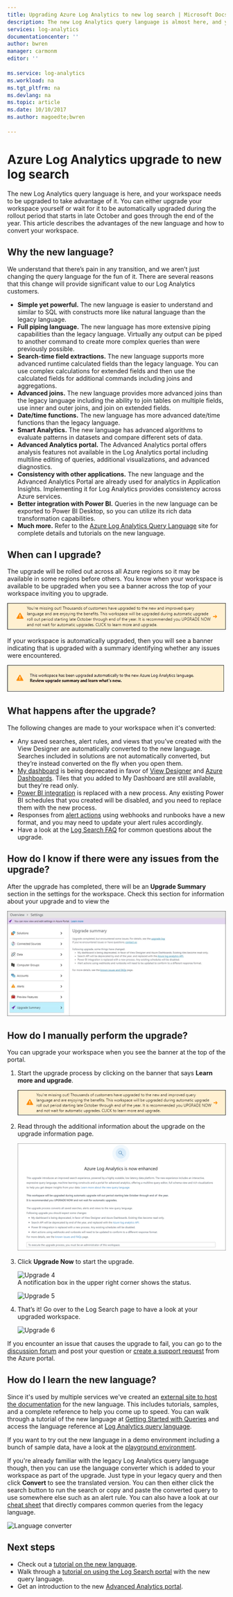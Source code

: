 ```yaml
---
title: Upgrading Azure Log Analytics to new log search | Microsoft Docs
description: The new Log Analytics query language is almost here, and you can participate in the public preview.  This article describes the advantages of the new language and how to convert your workspace.
services: log-analytics
documentationcenter: ''
author: bwren
manager: carmonm
editor: ''

ms.service: log-analytics
ms.workload: na
ms.tgt_pltfrm: na
ms.devlang: na
ms.topic: article
ms.date: 10/10/2017
ms.author: magoedte;bwren

---
```


# Azure Log Analytics upgrade to new log search

The new Log Analytics query language is here, and your workspace needs to be upgraded to take advantage of it.  You can either upgrade your workspace yourself or wait for it to be automatically upgraded during the rollout period that starts in late October and goes through the end of the year.  This article describes the advantages of the new language and how to convert your workspace.  

## Why the new language?
We understand that there’s pain in any transition, and we aren’t just changing the query language for the fun of it.  There are several reasons that this change will provide significant value to our Log Analytics customers.

- **Simple yet powerful.** The new language is easier to understand and similar to SQL with constructs more like natural language than the legacy language.
- **Full piping language.**  The new language has more extensive piping capabilities than the legacy language.  Virtually any output can be piped to another command to create more complex queries than were previously possible.
- **Search-time field extractions.**  The new language supports more advanced runtime calculated fields than the legacy language.  You can use complex calculations for extended fields and then use the calculated fields for additional commands including joins and aggregations.
- **Advanced joins.**  The new language provides more advanced joins than the legacy language including the ability to join tables on multiple fields, use inner and outer joins, and join on extended fields.
- **Date/time functions.**  The new language has more advanced date/time functions than the legacy language.
- **Smart Analytics.**  The new language has advanced algorithms to evaluate patterns in datasets and compare different sets of data.
- **Advanced Analytics portal.**  The Advanced Analytics portal offers analysis features not available in the Log Analytics portal including multiline editing of queries, additional visualizations, and advanced diagnostics.
- **Consistency with other applications.**  The new language and the Advanced Analytics Portal are already used for analytics in Application Insights.  Implementing it for Log Analytics provides consistency across Azure services.
- **Better integration with Power BI.** Queries in the new language can be exported to Power BI Desktop, so you can utilize its rich data transformation capabilities.
- **Much more.** Refer to the [Azure Log Analytics Query Language](https://docs.loganalytics.io) site for complete details and tutorials on the new language.


## When can I upgrade?
The upgrade will be rolled out across all Azure regions so it may be available in some regions before others.  You know when your workspace is available to be upgraded when you see a banner across the top of your workspace inviting you to upgrade.

![Upgrade 1](media/log-analytics-log-search-upgrade/upgrade-01a.png)

If your workspace is automatically upgraded, then you will see a banner indicating that is upgraded with a summary identifying whether any issues were encountered.

 ![Automatic upgrade](media/log-analytics-log-search-upgrade/auto-upgrade.png)


## What happens after the upgrade?
The following changes are made to your workspace when it's converted:

- Any saved searches, alert rules, and views that you’ve created with the View Designer are automatically converted to the new language.  Searches included in solutions are not automatically converted, but they’re instead converted on the fly when you open them.  
- [My dashboard](log-analytics-dashboards.md) is being deprecated in favor of [View Designer](log-analytics-view-designer.md) and [Azure Dashboards](https://docs.microsoft.com/en-us/azure/azure-portal/azure-portal-dashboards.md).  Tiles that you added to My Dashboard are still available, but they're read only.
- [Power BI integration](log-analytics-powerbi.md) is replaced with a new process.  Any existing Power BI schedules that you created will be disabled, and you need to replace them with the new process.
- Responses from [alert actions](log-analytics-alerts-actions.md) using webhooks and runbooks have a new format, and you may need to update your alert rules accordingly.
- Have a look at the [Log Search FAQ](log-analytics-log-search-faq.md) for common questions about the upgrade.

## How do I know if there were any issues from the upgrade?
After the upgrade has completed, there will be an **Upgrade Summary** section in the settings for the workspace.  Check this section for information about your upgrade and to view the

 ![Upgrade summary](media/log-analytics-log-search-upgrade/upgrade-summary.png)

## How do I manually perform the upgrade?
You can upgrade your workspace when you see the banner at the top of the portal.  

1.	Start the upgrade process by clicking on the banner that says **Learn more and upgrade**.

    ![Upgrade 2](media/log-analytics-log-search-upgrade/upgrade-01a.png)<br>

2.	Read through the additional information about the upgrade on the upgrade information page.

    ![Upgrade 2](media/log-analytics-log-search-upgrade/upgrade-03.png)<br>

3.	Click **Upgrade Now** to start the upgrade.

    ![Upgrade 4](media/log-analytics-log-search-upgrade/upgrade-04.png)<br>A notification box in the upper right corner shows the status.
    
    ![Upgrade 5](media/log-analytics-log-search-upgrade/upgrade-05.png)

4.	That’s it!  Go over to the Log Search page to have a look at your upgraded workspace.

    ![Upgrade 6](media/log-analytics-log-search-upgrade/upgrade-06.png)

If you encounter an issue that causes the upgrade to fail, you can go to the [discussion forum](https://social.msdn.microsoft.com/Forums/azure/home?forum=opinsights) and post your question or [create a support request](../azure-supportability/how-to-create-azure-support-request.md) from the Azure portal.

## How do I learn the new language?
Since it's used by multiple services we've created an [external site to host the documentation](https://docs.loganalytics.io/) for the new language.  This includes tutorials, samples, and a complete reference to help you come up to speed. You can walk through a tutorial of the new language at [Getting Started with Queries](https://go.microsoft.com/fwlink/?linkid=856078) and access the language reference at [Log Analytics query language](https://go.microsoft.com/fwlink/?linkid=856079).  

If you want to try out the new language in a demo environment including a bunch of sample data, have a look at the [playground environment](https://portal.loganalytics.io/demo#/discover/home).

If you're already familiar with the legacy Log Analytics query language though, then you can use the language converter which is added to your workspace as part of the upgrade.  Just type in your legacy query and then click **Convert** to see the translated version.  You can then either click the search button to run the search or copy and paste the converted query to use somewhere else such as an alert rule.  You can also have a look at our [cheat sheet](log-analytics-log-search-transition.md) that directly compares common queries from the legacy language.

![Language converter](media/log-analytics-log-search-upgrade/language-converter.png)


## Next steps
- Check out a [tutorial on the new language](https://go.microsoft.com/fwlink/?linkid=856078).
- Walk through a [tutorial on using the Log Search portal](log-analytics-log-search-log-search-portal.md) with the new query language.
- Get an introduction to the new [Advanced Analytics portal](https://go.microsoft.com/fwlink/?linkid=856587).
